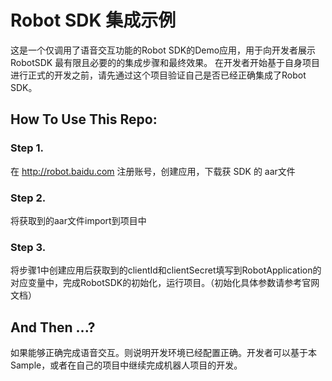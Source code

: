 # Robot SDK 集成示例

这是一个仅调用了语音交互功能的Robot SDK的Demo应用，用于向开发者展示 RobotSDK 最有限且必要的的集成步骤和最终效果。
在开发者开始基于自身项目进行正式的开发之前，请先通过这个项目验证自己是否已经正确集成了Robot SDK。

## How To Use This Repo:

### Step 1. 

在 http://robot.baidu.com 注册账号，创建应用，下载获 SDK 的 aar文件


### Step 2. 

将获取到的aar文件import到项目中


### Step 3.

将步骤1中创建应用后获取到的clientId和clientSecret填写到RobotApplication的对应变量中，完成RobotSDK的初始化，运行项目。（初始化具体参数请参考官网文档）

## And Then ...?

如果能够正确完成语音交互。则说明开发环境已经配置正确。开发者可以基于本Sample，或者在自己的项目中继续完成机器人项目的开发。